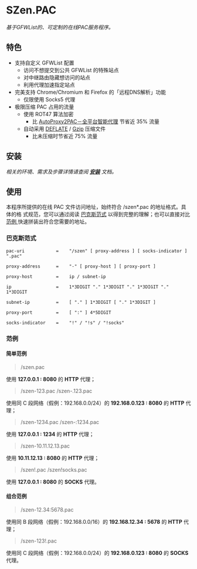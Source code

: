 # SZen.PAC

*基于GFWList的、可定制的在线PAC服务程序。*

## 特色

* 支持自定义 GFWList 配置
	* 访问不想提交到公共 GFWList 的特殊站点
	* 对中继路由隐藏想访问的站点
	* 利用代理加速指定站点
* 完美支持 Chrome/Chromium 和 Firefox 的「远程DNS解析」功能
	* 仅限使用 Socks5 代理
* 极限压缩 PAC 占用的流量
	* 使用 ROT47 算法加密
		* 比 [AutoProxy2PAC－全平台智能代理][autoproxy2pac] 节省近 35% 流量
	* 自动采用 [DEFLATE][] / [Gzip][] 压缩文件
		* 比未压缩时节省近 75% 流量

## 安装

*相关的环境、需求及步骤详情请查阅 **[安装][INSTALL]** 文档。*

## 使用

本程序所提供的在线 PAC 文件访问地址，始终符合 /szen\*.pac 的地址格式。具体的格
式规范，您可以通过阅读 [巴克斯范式](#EBNF) 以得到完整的理解；也可以直接对比 [范例
](#Samples) 快速拼装出符合您需要的地址。

<a name="EBNF"></a>
### 巴克斯范式

```
pac-uri	           =    "/szen" [ proxy-address ] [ socks-indicator ] ".pac"

proxy-address      =    "-" [ proxy-host ] [ proxy-port ]

proxy-host         =    ip / subnet-ip

ip                 =    1*3DIGIT "." 1*3DIGIT "." 1*3DIGIT "." 1*3DIGIT

subnet-ip          =    [ "." ] 1*3DIGIT [ "." 1*3DIGIT ]

proxy-port         =    [ ":" ] 4*5DIGIT

socks-indicator    =    "!" / "!s" / "!socks"
```

<a name="Samples"></a>
### 范例

#### 简单范例

> /szen.pac

使用 **127.0.0.1 : 8080** 的 **HTTP** 代理；

> /szen-123.pac
> /szen-.123.pac

使用同 C 段网络（假例：192.168.0.0/24）的 **192.168.0.123 : 8080** 的 **HTTP** 代理；

> /szen-1234.pac
> /szen-:1234.pac

使用 **127.0.0.1 : 1234** 的 **HTTP** 代理；

> /szen-10.11.12.13.pac

使用 **10.11.12.13 : 8080** 的 **HTTP** 代理；

> /szen!.pac
> /szen!socks.pac

使用 **127.0.0.1 : 8080** 的 **SOCKS** 代理。

#### 组合范例

> /szen-12.34:5678.pac

使用同 B 段网络（假例：192.168.0.0/16）的 **192.168.12.34 : 5678** 的 **HTTP**
代理；

> /szen-123!.pac

使用同 C 段网络（假例：192.168.0.0/24）的 **192.168.0.123 : 8080** 的 **SOCKS**
代理。

[autoproxy2pac]: https://autoproxy2pac.appspot.com/
[DEFLATE]: http://zh.wikipedia.org/wiki/DEFLATE
[Gzip]: http://zh.wikipedia.org/wiki/Gzip
[INSTALL]: https://github.com/snakevil/szen.pac/blob/master/INSTALL.zh_CN.md

<!-- vim: se ft=markdown fenc=utf-8 ff=unix tw=80 noet nonu: -->
